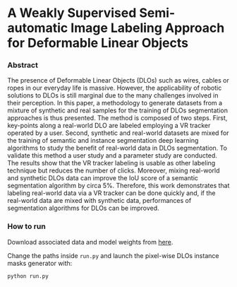 # A Weakly Supervised Semi-automatic Image Labeling Approach for Deformable Linear Objects

### Abstract

The presence of Deformable Linear Objects (DLOs) such as wires, cables or ropes in our everyday life is massive. However, the applicability of robotic solutions to DLOs is still marginal due to the many challenges involved in their perception. In this paper, a methodology to generate datasets from a mixture of synthetic and real samples for the training of DLOs segmentation approaches is thus presented. The method is composed of two steps. First, key-points along a real-world DLO are labeled employing a VR tracker operated by a user. Second, synthetic and real-world datasets are mixed for the training of semantic and instance segmentation deep learning algorithms to study the benefit of real-world data in DLOs segmentation. To validate this method a user study and a parameter study are conducted. The results show that the VR tracker labeling is usable as other labeling technique but reduces the number of clicks. Moreover, mixing real-world and synthetic DLOs data can improve the IoU score of a semantic segmentation algorithm by circa 5%. Therefore, this work demonstrates that labeling real-world data via a VR tracker can be done quickly and, if the real-world data are mixed with synthetic data, performances of segmentation algorithms for DLOs can be improved.


### How to run

Download associated data and model weights from [here](https://mega.nz/file/VAl1UT4R#5UuvXU8-g-S3J9R_z9w_cR_Yjxh_oBjy5kuRyZ8XOjs).

Change the paths inside ```run.py``` and launch the pixel-wise DLOs instance masks generator with:
  ```
  python run.py
  ```
 
